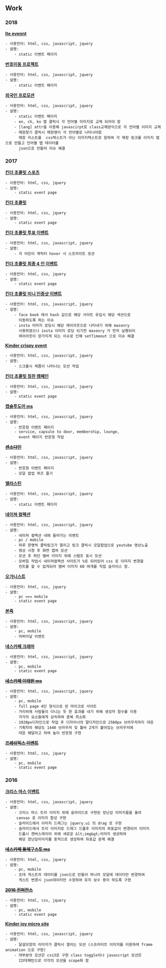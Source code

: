 ## Work

### 2018

[**lte evennt**](http://www.upluslte.co.kr/site/lteme)

````
- 사용언어: html, css, javascript, jquery
- 설명:
    - static 이벤트 페이지
````

[**번호이동 프로젝트**](https://www.upluslte.co.kr/promotion/Recommend/)

````
- 사용언어: html, css, javascript, jquery
- 설명:
    - static 이벤트 페이지
````

[**외국인 프로모션**](https://lguplus-event.pentacle.co.kr/global_store)

````
- 사용언어: html, css, javascript, jquery
- 설명:
    - static 이벤트 페이지
    - en, ch, ko 탭 클릭시 각 언어별 이미지로 교체 되어야 함
    - [lang] attr을 이용해 javascirpt로 class교체방식으로 각 언어별 이미지 교체
    - 매장찾기 클릭시 매장명이 각 언어별로 나타나야함
      매장 리스트를  css텍스트가 아닌 이미지텍스트로 원하여 각 매장 링크를 이미지 맵으로 만들고 언어별 맵 데이터를 
      json으로 만들어 이슈 해결
````

### 2017

[**킨더 초콜릿 스포츠**](https://www.kinderchocolate.co.kr/Event/KDS1)
````
- 사용언어: html, css, jquery
- 설명:    
    - static event page
````

[**킨더 초콜릿**](https://www.kinderchocolate.co.kr/event/faceofkinder2018/winnerstory)

````
- 사용언어: html, css, jquery
- 설명:    
    - static event page
````

[**킨더 초콜릿 투표 이벤트**](https://www.kinderchocolate.co.kr/event/faceofkinder2017/vote)

````
- 사용언어: html, css, javascript, jquery
- 설명:    
    - 각 어린이 캐릭터 hover 시 스프라이트 모션
````

[**킨더 초콜릿 최종 4 인 이벤트**](https://www.kinderchocolate.co.kr/event/faceofkinder2017/winner)

````
- 사용언어: html, css, jquery
- 설명:    
    - static event page
````

[**킨더 초콜릿 미니 인증샷 이벤트**](https://www.kinderchocolate.co.kr/event/kcmini-christmas)

````
- 사용언어: html, css, javascript, jquery
- 설명:    
    - face book 에서 hash 값으로 해당 사이트 유입시 해당 섹션으로 
      이동하도록 하는 이슈
    - insta 이미지 로딩시 해당 레이아웃으로 나타내기 위해 masonry 
      사용하였으나 insta 이미지 로딩 되기전 masonry 가 먼저 실행되어
      레이아웃이 망가지게 되는 이슈로 인해 setTimeout 으로 이슈 해결
````

[**Kinder crispy event**](http://test.www.kinderschoko-bonscrispy.co.kr/event/ksbc-launching)

````
- 사용언어: html, css, javascript, jquery
- 설명:    
    - 스크롤시 제품이 나타나는 모션 작업
````

[**킨더 초콜릿 칭찬 캠페인**](https://www.kinderchocolate.co.kr/event/kindercompliment2017/my-page?id=1)

````
- 사용언어: html, css, javascript, jquery
- 설명:    
    - static event page
````

[**캡슐투도어 ms**](https://capsuletodoor.dolce-gusto.co.kr/)

````
- 사용언어: html, css, javascript, jquery
- 설명:
    - 반응형 이벤트 페이지
    - service, capsule to door, membership, lounge, 
      event 페이지 반응형 작업
````

<del>[**센소다인**](http://www.ssevent.kr/)</del>

````
- 사용언어: html, css, javascript, jquery
- 설명:
    - 반응형 이벤트 페이지
    - 모달 팝업 퀴즈 플기
````

[**엘라스틴**](http://elastine.co.kr/event/2015052901/index.jsp)

````
- 사용언어: html, css, javascript, jquery
- 설명:
    - static 이벤트 페이지
````

[**네이쳐 컬렉션**](http://www.naturecollection.co.kr/event/171127/index.jsp)

````
- 사용언어: html, css, javascript, jquery
- 설명:
    - 네이쳐 컬랙션 내에 들어가는 이벤트 
    - pc / mobile
    - 하루 한명씩 클릭링크가 열리고 링크 클릭시 모달팝업으로 youtube 영상노출
    - 영상 시청 후 화면 캡쳐 모션
    - 모션 후 하단 맴버 이미지 위에 스탬프 표시 모션
    - 모바일 작업시 네이쳐컬랙션 사이트가 %로 되어있어 css 로 이미지 변경을    
      컨트롤 할 수 없게되어 맴버 이미지 60 여개를 직접 슬라이스 함.
````

[**오가니스트**](http://www.lgcare.com/event/150611/)

````
- 사용언어: html, css, jquery
- 설명:
    - pc === mobile
    - static event page
````

[**본죽**](http://bonjuk.pentacle.co.kr/event/present)

````
- 사용언어: html, css, javascript, jquery
- 설명:
    - pc, mobile
    - 어버이날 이벤트
````

[**네스카페 크래마**](http://www.nescafe-crema.co.kr/)

````
- 사용언어: html, css, javascript, jquery
- 설명:
    - pc, mobile
    - static event page
````

<del>[**네스카페 이태원 ms**](http://www.nescafe-itaewon.co.kr/)</del>

````
- 사용언어: html, css, javascript, jquery
- 설명:
    - pc, mobile
    - full page 4단 형식으로 된 마이크로 사이트
    - 거리위에 사람들이 다니는 듯 한 효과를 내기 위해 생성자 함수를 이용
      각각의 요소들에게 상속하여 중복 최소화
    - 1920px디자인으로 작업 후 디자이너의 말디자인으로 2560px 브라우저까지 대응
    - 기획자의 해당도 1440 브라우저 및 툴바 2개가 붙어있는 브라우저에 
      대응 해달라고 하여 높이 반응형 구현
````

<del>[**프레쉬믹스 이벤트**](https://event.nescafe.co.kr/Shop/Freshmix)</del>

````
- 사용언어: html, css, jquery
- 설명:
    - pc, mobile
    - static event page
````

### 2016

[**크리스 마스 이벤트**](https://www.kinderjoy.co.kr/event/2015-christmas)

````
- 사용언어: html, css, javascript, jquery
- 설명:
    - 크리스 마스 트리 이미지 위에 슬라이드로 구현된 장난감 이미지들을 올려
     canvas 로 이미지 합성 구현
    - 슬라이드에서 이미지 드래그는 jquery.ui 의 drag 로 구현
    - 슬라이드에서 트리 이미지로 드래그 드롭후 이미지의 좌표값이 변경되어 이미지 
      드롭시 캔버스레이어 위에 새로운 &lt;img&gt;이미지 생성하여 
      해당 장난감이미지를 동적으로 생성하여 좌표값 문제 해결
````

<del>[**네스카페 돌체구스토 ms**](https://ndg-event.pentacle.co.kr/Splashparty)</del>

````
- 사용언어: html, css, jquery
- 설명:
    - pc, mobile
    - 초대 게스트의 데이터를 json으로 만들어 하나의 모달에 데이터만 변경하여
      게스트 변경시 json데이터만 수정하여 유지 보수 용이 하도록 구현
````

<del>[**2016 컨퍼런스**](https://capsuletodoor.dolce-gusto.co.kr/2016conference)</del>

````
- 사용언어: html, css, jquery
- 설명:
    - pc, mobile
    - static event page
````

[**Kinder joy micro site**](https://www.kinderjoy.co.kr/?type=main)

````
- 사용언어: html, css, javascript, jquery
- 설명:
    - 달걀모양의 이미지가 클릭시 열리는 모션 (스프라이트 이미지를 이용하여 frame animation 으로 구현)
    - 대부분의 모션은 css3로 구현 class toggle이나 javascript 모션은 
      IIFE패턴으로 각각의 모션을 scope화 함
````